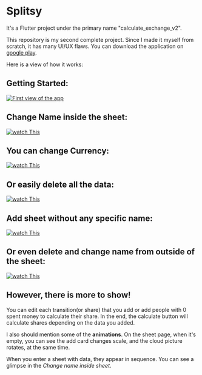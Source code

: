 # Splitsy

It's a Flutter project under the primary name "calculate_exchange_v2".

This repository is my second complete project. Since I made it myself from scratch, it has many UI/UX flaws.
You can download the application on 
[google play](https://play.google.com/store/apps/details?id=com.nillApp.Splitsy&gl=DE).

Here is a view of how it works:


## Getting Started:

[![First view of the app](https://img.youtube.com/vi/P_u8ZMsel7w/mqdefault.jpg)](https://youtu.be/P_u8ZMsel7w)

## Change Name inside the sheet:

[![watch This](https://img.youtube.com/vi/rgNLZykJC6E/mqdefault.jpg)](https://youtu.be/rgNLZykJC6E)

## You can change Currency:
[![watch This](https://img.youtube.com/vi/FFcuTjwx5fY/mqdefault.jpg)](https://youtu.be/FFcuTjwx5fY)

## Or easily delete all the data:
[![watch This](https://img.youtube.com/vi/WTIaVvvdnVo/mqdefault.jpg)](https://youtu.be/WTIaVvvdnVo)

## Add sheet without any specific name:
[![watch This](https://img.youtube.com/vi/J5g_cT7wo0M/mqdefault.jpg)](https://youtu.be/J5g_cT7wo0M)

## Or even delete and change name from outside of the sheet:
[![watch This](https://img.youtube.com/vi/mhjyLBPkU7o/mqdefault.jpg)](https://youtu.be/mhjyLBPkU7o)

## However, there is more to show!
You can edit each transition(or share) that you add or add people with 0 spent money to calculate their share. In the end, the calculate button will calculate shares depending on the data you added.

I also should mention some of the **animations**. On the sheet page, when it's empty, you can see the add card changes scale, and the cloud picture rotates, at the same time.

When you enter a sheet with data, they appear in sequence. You can see a glimpse in the *Change name inside sheet*.
